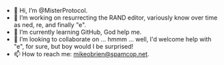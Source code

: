 - 👋 Hi, I’m @MisterProtocol.
- 👀 I’m working on resurrecting the RAND editor, variously know over time as ned, re, and finally "e".
- 🌱 I’m currently learning GitHub, God help me.
- 💞️ I’m looking to collaborate on ... hmmm ... well, I'd welcome help with "e", for sure, but boy would I be surprised!
- 📫 How to reach me: mikeobrien@spamcop.net.

<!---
MisterProtocol/MisterProtocol is a ✨ special ✨ repository because its `README.md` (this file) appears on your GitHub profile.
You can click the Preview link to take a look at your changes.
--->
